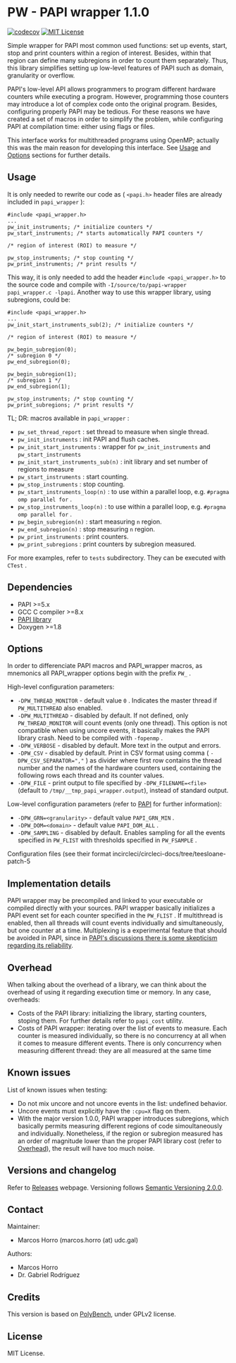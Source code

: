 # PW - PAPI wrapper 1.1.0

[![codecov][codecov-badge]][codecov-link]
[![MIT License][license-badge]](LICENSE.md)

Simple wrapper for PAPI most common used functions: set up events, start, stop
and print counters within a region of interest. Besides, within that region can
define many subregions in order to count them separately. Thus, this library
simplifies setting up low-level features of PAPI such as domain, granularity or
overflow.

PAPI's low-level API allows programmers to program different hardware counters
while executing a program. However, programming those counters may introduce a
lot of complex code onto the original program. Besides, configuring properly
PAPI may be tedious. For these reasons we have created a set of macros in order
to simplify the problem, while configuring PAPI at compilation time: either
using flags or files.

This interface works for multithreaded programs using OpenMP; actually this was
the main reason for developing this interface. See [Usage](#usage) and
[Options](#options) sections for further details.

## Usage

It is only needed to rewrite our code as ( `<papi.h>` header files are already
included in `papi_wrapper` ):

```
#include <papi_wrapper.h>
...
pw_init_instruments; /* initialize counters */
pw_start_instruments; /* starts automatically PAPI counters */

/* region of interest (ROI) to measure */

pw_stop_instruments; /* stop counting */
pw_print_instruments; /* print results */
```

This way, it is only needed to add the header `#include <papi_wrapper.h>` to
the source code and compile with `-I/source/to/papi-wrapper papi_wrapper.c
-lpapi`. Another way to use this wrapper library, using subregions, could be:

```
#include <papi_wrapper.h>
...
pw_init_start_instruments_sub(2); /* initialize counters */

/* region of interest (ROI) to measure */

pw_begin_subregion(0);
/* subregion 0 */
pw_end_subregion(0);

pw_begin_subregion(1);
/* subregion 1 */
pw_end_subregion(1);

pw_stop_instruments; /* stop counting */
pw_print_subregions; /* print results */
```

TL; DR: macros available in `papi_wrapper` :

 * `pw_set_thread_report` : set thread to measure when single thread.
 * `pw_init_instruments` : init PAPI and flush caches.
 * `pw_init_start_instruments` : wrapper for `pw_init_instruments` and
`pw_start_instruments`
 * `pw_init_start_instruments_sub(n)` : init library and set number of regions
   to measure
 * `pw_start_instruments` : start counting.
 * `pw_stop_instruments` : stop counting.
 * `pw_start_instruments_loop(n)` : to use within a parallel loop, e.g.
`#pragma omp parallel for` .
 * `pw_stop_instruments_loop(n)` : to use within a parallel loop, e.g.
`#pragma omp parallel for` .
 * `pw_begin_subregion(n)` : start measuring `n` region.
 * `pw_end_subregion(n)` : stop measuring `n` region.
 * `pw_print_instruments` : print counters.
 * `pw_print_subregions` : print counters by subregion measured.

For more examples, refer to `tests` subdirectory. They can be executed with
`CTest` .

## Dependencies

 * PAPI >=5.x
 * GCC C compiler >=8.x
 * [PAPI library](https://icl.utk.edu/papi/news/news.html?id=382)
 * Doxygen >=1.8

## Options

In order to differenciate PAPI macros and PAPI\_wrapper macros, as mnemonics
all PAPI\_wrapper options begin with the prefix `PW_` .

High-level configuration parameters:
 * `-DPW_THREAD_MONITOR` - default value `0` . Indicates the master thread if
`PW_MULTITHREAD` also enabled.
 * `-DPW_MULTITHREAD` - disabled by default. If not defined, only
`PW_THREAD_MONITOR` will count events (only one thread). This option is not
   compatible when using uncore events, it basically makes the PAPI library
   crash. Need to be compiled with `-fopenmp` .
 * `-DPW_VERBOSE` - disabled by default. More text in the output and errors.
 * `-DPW_CSV` - disabled by default. Print in CSV format using comma
( `-DPW_CSV_SEPARATOR=","` ) as divider where first row contains the thread number
   and the names of the hardware counters used, containing the following rows
   each thread and its counter values.
 * `-DPW_FILE` - print output to file specified by `-DPW_FILENAME=<file>` (default to
   `/tmp/__tmp_papi_wrapper.output`), instead of standard output.

Low-level configuration parameters (refer to [PAPI](https://icl.utk.edu/papi/)
for further information):
 * `-DPW_GRN=<granularity>` - default value `PAPI_GRN_MIN` .
 * `-DPW_DOM=<domain>` - default value `PAPI_DOM_ALL` .
 * `-DPW_SAMPLING` - disabled by default. Enables sampling for all the events
   specified in `PW_FLIST` with thresholds specified in `PW_FSAMPLE` .

Configuration files (see their format incircleci/circleci-docs/tree/teesloane-patch-5

## Implementation details

PAPI wrapper may be precompiled and linked to your executable or compiled
directly with your sources. PAPI wrapper basically initializes a PAPI event set
for each counter specified in the `PW_FLIST` . If multithread is enabled, then
all threads will count events individually and simultaneously, but one counter
at a time. Multiplexing is a experimental feature that should be avoided in
PAPI, since in [PAPI's discussions there is some skepticism regarding its
reliability](https://groups.google.com/a/icl.utk.edu/forum/#!searchin/ptools-perfapi/multiplexing%7Csort:date/ptools-perfapi/gi3e0EBVRGo/2x5kB3dEDwAJ).

## Overhead

When talking about the overhead of a library, we can think about the overhead
of using it regarding execution time or memory. In any case, overheads:

 * Costs of the PAPI library: initializing the library, starting counters,
   stoping them. For further details refer to `papi_cost` utility.
 * Costs of PAPI wrapper: iterating over the list of events to measure. Each
   counter is measured individually, so there is no concurrency at all when it
   comes to measure different events. There is only concurrency when measuring
   different thread: they are all measured at the same time

## Known issues

List of known issues when testing:
 * Do not mix uncore and not uncore events in the list: undefined behavior.
 * Uncore events must explicitly have the `:cpu=X` flag on them.
 * With the major version 1.0.0, PAPI wrapper introduces subregions, which
basically permits measuring different regions of code simoultaneously and
individually. Nonetheless, if the region or subregion measured has an order of
magnitude lower than the proper PAPI library cost (refer to
[Overhead](#overhead)), the result will have too much noise.

## Versions and changelog

Refer to [Releases](https://github.com/markoshorro/papi_wrapper/releases)
webpage. Versioning follows [Semantic Versioning
2.0.0](https://semver.org/spec/v2.0.0.html).

## Contact

Maintainer:

  + Marcos Horro (marcos.horro (at) udc.gal)

Authors:

  + Marcos Horro
  + Dr. Gabriel Rodríguez

## Credits

This version is based on
[PolyBench](https://sourceforge.net/projects/polybench/), under GPLv2 license.

## License

MIT License.

[license-badge]:   https://img.shields.io/badge/license-MIT-007EC7.svg
[codecov-badge]:   https://codecov.io/gh/markoshorro/papi_wrapper/branch/master/graph/badge.svg
[codecov-link]:    https://codecov.io/gh/markoshorro/papi_wrapper
